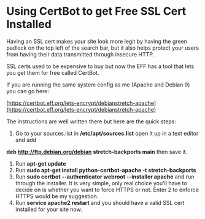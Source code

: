 # Using CertBot to get Free SSL Cert Installed

Having an SSL cert makes your site look more legit by having the green padlock on the top left of the search bar, but it also helps protect your users from having their data transmitted through insecure HTTP.

SSL certs used to be expensive to buy but now the EFF has a tool that lets you get them for free called CertBot.

If you are running the same system config as me (Apache and Debian 9) you can go here:

[https://certbot.eff.org/lets-encrypt/debianstretch-apache](https://certbot.eff.org/lets-encrypt/debianstretch-apache)

The instructions are well written there but here are the quick steps:

1. Go to your sources.list in **/etc/apt/sources.list** open it up in a text editor and add

**deb http://ftp.debian.org/debian stretch-backports main** then save it.

1. Run **apt-get update**
2. Run **sudo apt-get install python-certbot-apache -t stretch-backports**
3. Run **sudo certbot --authenticator webroot --installer apache** and run through the installer. It is very simple, only real choice you&#39;ll have to decide on is whether you want to force HTTPS or not. Enter 2 to enforce HTTPS would be my suggestion.
4. Run **service apache2 restart** and you should have a valid SSL cert installed for your site now.